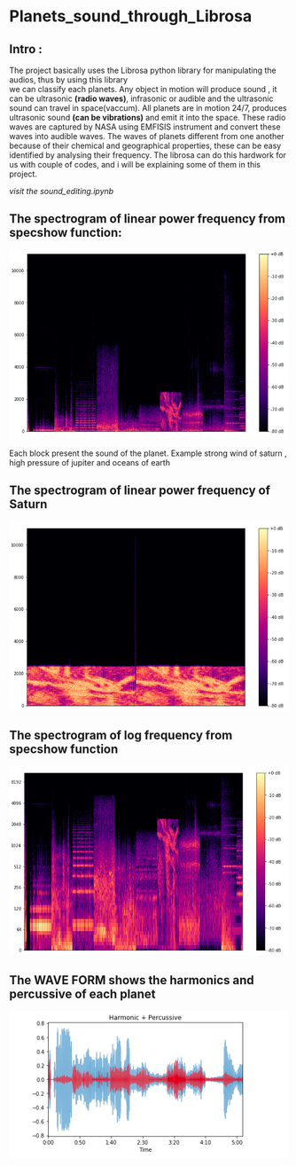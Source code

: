 # **Planets_sound_through_Librosa**

## Intro : </br>
The project basically uses the Librosa python library for manipulating the audios, thus by using this library </br> we can classify each planets. Any object in motion will produce sound , it can be ultrasonic **(radio waves)**, infrasonic or audible and the ultrasonic sound can travel in space(vaccum). All planets are in motion 24/7, produces ultrasonic sound **(can be vibrations)** and emit it into the space. These radio waves are captured by NASA using EMFISIS instrument and convert these waves into audible waves. The waves of planets different from one another because of their chemical and geographical properties, these can be easy identified by analysing their frequency. The librosa can do this hardwork for us with couple of codes, and i will be explaining some of them in this project.

<i>visit the sound_editing.ipynb</i>

## The spectrogram of linear power frequency from specshow function:
<img src="linear_allp.png" alt="sample_output_1" width="700" />

Each block present the sound of the planet. Example strong wind of saturn , high pressure of jupiter and oceans of earth 

## The spectrogram of linear power frequency of Saturn 
<img src="saturn_linear.png" alt="sample_output_2" width="700" />

## The  spectrogram of log frequency from specshow function 
<img src="log_all.png" alt="sample_output_3" width="700" />

## The WAVE FORM shows the harmonics and percussive of each planet 
<img src="waveform_all.png" alt="sample_output_4" width="700" />
